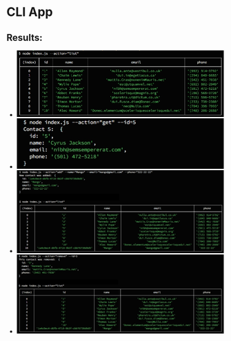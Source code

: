 # CLI App

## Results:

- ![contacts](results/1.jpg)
- ![contacts](results/2.jpg)
- ![contacts](results/3.jpg)
- ![contacts](results/4.jpg)
